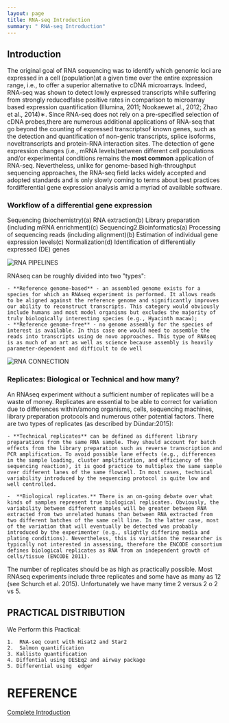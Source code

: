 ```yaml
---
layout: page
title: RNA-seq Introduction
summary: " RNA-seq Introduction"
---
```




## Introduction

The original goal of RNA sequencing was to identify which genomic loci are expressed in a cell (population)at a given time over the entire expression range, i.e., to offer a superior alternative to cDNA microarrays.
Indeed, RNA-seq was shown to detect lowly expressed transcripts while suffering from strongly reducedfalse positive rates in comparison to microarray based expression quantification (Illumina, 2011; Nookaewet al., 2012; Zhao et al., 2014)∗. 
Since RNA-seq does not rely on a pre-specified selection of cDNA probes,there are numerous additional applications of RNA-seq that go beyond the counting of expressed transcriptsof known genes, such as the detection and quantification of non-genic transcripts, splice isoforms, noveltranscripts and protein-RNA interaction sites.
The detection of gene expression changes (i.e., mRNA levels)between different cell populations and/or experimental conditions remains the **most common** application of RNA-seq. Nevertheless, unlike for genome-based high-throughput sequencing approaches, the RNA-seq field lacks widely accepted and adopted standards and is only slowly coming to terms about best practices fordifferential gene expression analysis amid a myriad of available software.


###  Workflow of a differential gene expression

Sequencing (biochemistry)(a) RNA extraction(b) Library preparation (including mRNA enrichment)(c) Sequencing2.Bioinformatics(a) Processing of sequencing reads (including alignment)(b) Estimation of individual gene expression levels(c) Normalization(d) Identification of differentially expressed (DE) genes


![RNA PIPELINES ]({{site.url}}/images/rna_mode.gif)
 

 RNAseq can be roughly divided into two "types":

    - **Reference genome-based** - an assembled genome exists for a species for which an RNAseq experiment is performed. It allows reads to be aligned against the reference genome and significantly improves our ability to reconstruct transcripts. This category would obviously include humans and most model organisms but excludes the majority of truly biologically interesting species (e.g., Hyacinth macaw);
    - **Reference genome-free** - no genome assembly for the species of interest is available. In this case one would need to assemble the reads into transcripts using de novo approaches. This type of RNAseq is as much of an art as well as science because assembly is heavily parameter-dependent and difficult to do well


![RNA CONNECTION ](https://galaxyproject.org/tutorials/rb_rnaseq/everything_connected.png)



### Replicates: Biological or Technical and how many?

An RNAseq experiment without a sufficient number of replicates will be a waste of money. Replicates are essential to be able to correct for variation due to differences within/among organisms, cells, sequencing machines, library preparation protocols and numerous other potential factors. There are two types of replicates (as described by Dündar:2015):

    - **Technical replicates** can be defined as different library preparations from the same RNA sample. They should account for batch effects from the library preparation such as reverse transcription and PCR amplification. To avoid possible lane effects (e.g., differences in the sample loading, cluster amplification, and efficiency of the sequencing reaction), it is good practice to multiplex the same sample over different lanes of the same flowcell. In most cases, technical variability introduced by the sequencing protocol is quite low and well controlled.

    -  **Biological replicates.** There is an on-going debate over what kinds of samples represent true biological replicates. Obviously, the variability between different samples will be greater between RNA extracted from two unrelated humans than between RNA extracted from two different batches of the same cell line. In the latter case, most of the variation that will eventually be detected was probably introduced by the experimenter (e.g., slightly differing media and plating conditions). Nevertheless, this is variation the researcher is typically not interested in assessing, therefore the ENCODE consortium defines biological replicates as RNA from an independent growth of cells/tissue (ENCODE 2011).

The number of replicates should be as high as practically possible. Most RNAseq experiments include three replicates and some have as many as 12 (see Schurch et al. 2015). Unfortunately we have many time 2 versus 2 o 2 vs 5.


## PRACTICAL DISTRIBUTION

We Perform this Practical:


    1.  RNA-seq count with Hisat2 and Star2
    2.  Salmon quantification
    3. Kallisto quantification
    4. Diffential using DESEq2 and airway package
    5. Differential using  edger
    

# REFERENCE

[Complete Introduction](https://galaxyproject.org/tutorials/rb_rnaseq/#lets-try-it)
